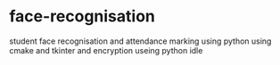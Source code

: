 # face-recognisation
student face recognisation and attendance marking using python using cmake and tkinter and encryption useing python idle
